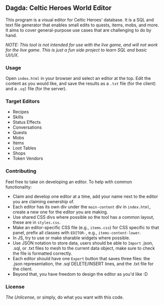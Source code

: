 ## Dagda: Celtic Heroes World Editor

This program is a visual editor for Celtic Heroes' database. It is a SQL and text file generator that enables small edits to quests, items, mobs, and more. It aims to cover general-purpose use cases that are challenging to do by hand.

*NOTE: This tool is not intended for use with the live game, and will not work for the live game. This is just a fun side project to learn SQL and basic UI/UX.*

### Usage

Open `index.html` in your browser and select an editor at the top. Edit the content as you would like, and save the results as a `.txt` file (for the client) and a `.sql` file (for the server).

### Target Editors

* Recipes
* Skills
* Status Effects
* Conversations
* Quests
* Mobs
* Items
* Loot Tables
* Shops
* Token Vendors

### Contributing

Feel free to take on developing an editor. To help with common functionality:

* Claim and develop one editor at a time, add your name next to the editor you are claiming ownership of.
* Each editor has its own div under the `main-content` div in `index.html`, create a new one for the editor you are making.
* Use shared CSS divs where possible so the tool has a common layout, these are in `styles.css`.
* Make an editor-specific CSS file (e.g., `items.css`) for CSS specific to that panel, prefix all classes with `EDITOR-`, e.g., `items-content-lower`.
* In JS, try to use or make sharable widgets where possible.
* Use JSON notation to store data, users should be able to `Import` .json, .sql, or .txt files to mesh to the current data object, make sure to check the file is formatted correctly.
* Each editor should have one `Export` button that saves three files: the .json representation, the .sql DELETE/INSERT lines, and the .txt file for the client.
* Beyond that, you have freedom to design the editor as you'd like :D

### License

*The Unlicense*, or simply, do what you want with this code.

